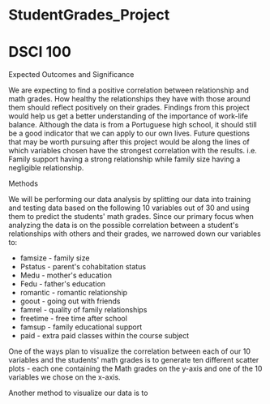 # StudentGrades_Project
# DSCI 100






Expected Outcomes and Significance

We are expecting to find a positive correlation between relationship and math grades. How healthy the relationships they have with those around them should reflect positively on their grades. Findings from this project would help us get a better understanding of the importance of work-life balance. Although the data is from a Portuguese high school, it should still be a good indicator that we can apply to our own lives. Future questions that may be worth pursuing after this project would be along the lines of which variables chosen have the strongest correlation with the results. i.e. Family support having a strong relationship while family size having a negligible relationship. 

Methods

We will be performing our data analysis by splitting our data into training and testing data based on the following 10 variables out of 30 and using them to predict the students' math grades. Since our primary focus when analyzing the data is on the possible correlation between a student's relationships with others and their grades, we narrowed down our variables to:

- famsize - family size 
- Pstatus - parent's cohabitation status 
- Medu - mother's education 
- Fedu - father's education 
- romantic - romantic relationship
- goout - going out with friends 
- famrel - quality of family relationships
- freetime - free time after school 
- famsup - family educational support 
- paid - extra paid classes within the course subject

One of the ways plan to visualize the correlation between each of our 10 variables and the students' math grades is to generate ten different scatter plots - each one containing the Math grades on the y-axis and one of the 10 variables we chose on the x-axis. 

Another method to visualize our data is to 
